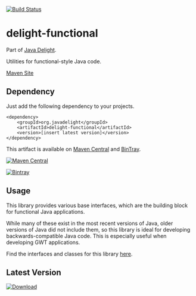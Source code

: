 [![Build Status](https://travis-ci.org/javadelight/delight-functional.svg)](https://travis-ci.org/javadelight/delight-functional)

delight-functional
======

Part of [Java Delight](https://github.com/javadelight/delight-main#java-delight-suite).

Utilities for functional-style Java code.

[Maven Site](http://modules.appjangle.com/delight-functional/latest/project-reports.html)

## Dependency

Just add the following dependency to your projects.

```
<dependency>
    <groupId>org.javadelight</groupId>
    <artifactId>delight-functional</artifactId>
    <version>[insert latest version]</version>
</dependency>
```

This artifact is available on [Maven Central](https://search.maven.org/#search%7Cga%7C1%7Cdelight-functional) and 
[BinTray](https://bintray.com/javadelight/javadelight/delight-fileupload).

[![Maven Central](https://img.shields.io/maven-central/v/org.javadelight/delight-functional.svg)](https://search.maven.org/#search%7Cga%7C1%7Cdelight-functional)

[![Bintray](https://img.shields.io/bintray/v/javadelight/javadelight/delight-functional.svg)](https://bintray.com/javadelight/javadelight/delight-functional)

## Usage

This library provides various base interfaces, which are the building block for functional Java applications.

While many of these exist in the most recent versions of Java, older versions of Java did not include them, so this library is ideal 
for developing backwards-compatible Java code. This is especially useful when developing GWT applications.

Find the interfaces and classes for this library [here](http://modules.appjangle.com/delight-functional/latest/apidocs/delight/functional/package-summary.html).

## Latest Version

[ ![Download](https://api.bintray.com/packages/javadelight/javadelight/delight-functional/images/download.svg) ](https://bintray.com/javadelight/javadelight/delight-functional/_latestVersion)
